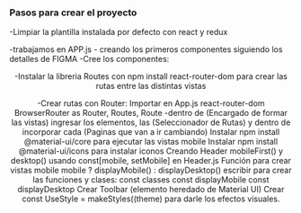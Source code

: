 ### Pasos para crear el proyecto

-Limpiar la plantilla instalada por defecto con react y redux

-trabajamos en APP.js - creando los primeros componentes siguiendo los detalles de FIGMA
-Cree los componentes:
        <Header />
        <Home /> 
        <Search /> 
        <Footer />
-Instalar la libreria Routes con npm install react-router-dom para crear las rutas entre las distintas vistas

-Crear rutas con Router:
    Importar en App.js react-router-dom BrowserRouter as Router, Routes, Route
-dentro de <Router>(Encargado de formar las vistas) ingresar los elementos, las <Routes>(Seleccionador de Rutas) y dentro de <Routes> incorporar cada <Route>(Paginas que van a ir cambiando)
Instalar npm install @material-ui/core para ejecutar las vistas mobile
Instalar npm install @material-ui/icons para instalar iconos
Creando Header mobileFirst() y desktop() usando const[mobile, setMobile] en Header.js
Función para crear vistas mobile mobile ? displayMobile() : displayDesktop()
escribir para crear las funciones y clases: 
        const classes
        const displayMobile
        const displayDesktop
Crear Toolbar (elemento heredado de Material UI)
Crear const UseStyle = makeStyles((theme) para darle los efectos visuales.
